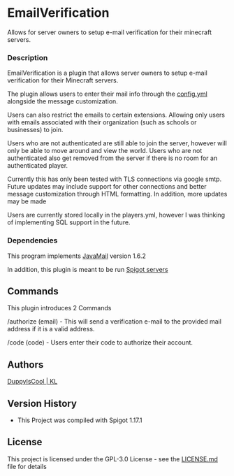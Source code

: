 # EmailVerification
Allows for server owners to setup e-mail verification for their minecraft servers.

### Description

EmailVerification is a plugin that allows server owners to setup e-mail verification for their Minecraft servers.

The plugin allows users to enter their mail info through the [config.yml](https://github.com/DuppyIsCool/EmailVerification/blob/master/EV/src/main/resources/config.yml) alongside the message customization.

Users can also restrict the emails to certain extensions. Allowing only users with emails associated with their organization (such as schools or businesses) to join.

Users who are not authenticated are still able to join the server, however will only be able to move around and view the world. Users who are not authenticated also get removed from the server if there is no room for an authenticated player. 

Currently this has only been tested with TLS connections via google smtp. Future updates may include support for other connections and better message customization through HTML formatting. In addition, more updates may be made

Users are currently stored locally in the players.yml, however I was thinking of implementing SQL support in the future.

### Dependencies

This program implements [JavaMail](https://javaee.github.io/javamail/) version 1.6.2

In addition, this plugin is meant to be run [Spigot servers](https://www.spigotmc.org/)
## Commands

This plugin introduces 2 Commands

/authorize (email) - This will send a verification e-mail to the provided mail address if it is a valid address.

/code (code) - Users enter their code to authorize their account.

## Authors

[DuppyIsCool | KL](https://github.com/DuppyIsCool)

## Version History

* This Project was compiled with Spigot 1.17.1

## License

This project is licensed under the GPL-3.0 License - see the [LICENSE.md](https://github.com/DuppyIsCool/EmailVerification/blob/master/LICENSE) file for details
